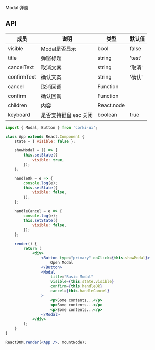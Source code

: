 Modal 弹窗

## API
| 成员 | 说明 | 类型 | 默认值 |
| --- | --- | --- | --- |
| visible | Modal是否显示 | bool | false |
| title | 弹窗标题 | string | 'test' |
| cancelText | 取消文案 | string | '取消' |
| confirmText | 确认文案 | string | '确认' |
| cancel | 取消回调 | Function |  |
| confirm | 确认回调 | Function |  |
| children | 内容 | React.node | |
| keyboard | 是否支持键盘 esc 关闭 | boolean | true |

```jsx
import { Modal, Button } from 'corki-ui';

class App extends React.Component {
    state = { visible: false };

    showModal = () => {
        this.setState({
            visible: true,
        });
    };

    handleOk = e => {
        console.log(e);
        this.setState({
            visible: false,
        });
    };

    handleCancel = e => {
        console.log(e);
        this.setState({
            visible: false,
        });
    };

    render() {
        return (
            <div>
                <Button type="primary" onClick={this.showModal}>
                    Open Modal
                </Button>
                <Modal
                    title="Basic Modal"
                    visible={this.state.visible}
                    confirm={this.handleOk}
                    cancel={this.handleCancel}
                >
                    <p>Some contents...</p>
                    <p>Some contents...</p>
                    <p>Some contents...</p>
                </Modal>
            </div>
        );
    }
}

ReactDOM.render(<App />, mountNode);
```